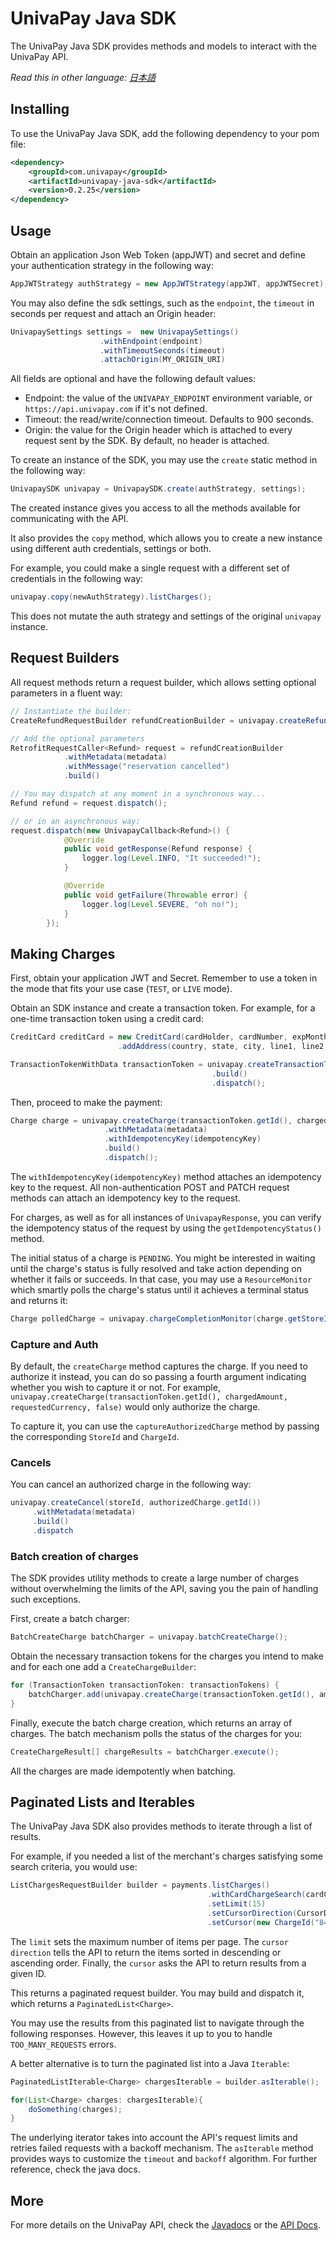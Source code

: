 # UnivaPay Java SDK

The UnivaPay Java SDK provides methods and models to interact with the UnivaPay API.

_Read this in other language: [日本語](README.md)_

## Installing

To use the UnivaPay Java SDK, add the following dependency to your pom file:

```xml
<dependency>
    <groupId>com.univapay</groupId>
    <artifactId>univapay-java-sdk</artifactId>
    <version>0.2.25</version>
</dependency>
```

## Usage

Obtain an application Json Web Token (appJWT) and secret and define your authentication strategy in the following way:

```java
AppJWTStrategy authStrategy = new AppJWTStrategy(appJWT, appJWTSecret);
```

You may also define the sdk settings, such as the `endpoint`, the `timeout` in seconds per request and attach an Origin header:

```java
UnivapaySettings settings =  new UnivapaySettings()
                    .withEndpoint(endpoint)
                    .withTimeoutSeconds(timeout)
                    .attachOrigin(MY_ORIGIN_URI)
```

All fields are optional and have the following default values:

- Endpoint: the value of the `UNIVAPAY_ENDPOINT` environment variable, or `https://api.univapay.com` if it's not defined.
- Timeout: the read/write/connection timeout. Defaults to 900 seconds.
- Origin: the value for the Origin header which is attached to every request sent by the SDK. By default, no header is attached.

To create an instance of the SDK, you may use the `create` static method in the following way:

```java
UnivapaySDK univapay = UnivapaySDK.create(authStrategy, settings);
```

The created instance gives you access to all the methods available for communicating with the API.

It also provides the `copy` method, which allows you to create a new instance using different auth credentials, settings or both.

For example, you could make a single request with a different set of credentials in the following way:

```java
univapay.copy(newAuthStrategy).listCharges();
```

This does not mutate the auth strategy and settings of the original `univapay` instance.

## Request Builders

All request methods return a request builder, which allows setting optional parameters in a fluent way:

```java
// Instantiate the builder:
CreateRefundRequestBuilder refundCreationBuilder = univapay.createRefund(storeId, chargeId, BigInteger.valueOf(15), "JPY", RefundReason.CUSTOMER_REQUEST);

// Add the optional parameters
RetrofitRequestCaller<Refund> request = refundCreationBuilder
            .withMetadata(metadata)
            .withMessage("reservation cancelled")
            .build()

// You may dispatch at any moment in a synchronous way...
Refund refund = request.dispatch();

// or in an asynchronous way:
request.dispatch(new UnivapayCallback<Refund>() {
            @Override
            public void getResponse(Refund response) {
                logger.log(Level.INFO, "It succeeded!");
            }

            @Override
            public void getFailure(Throwable error) {
                logger.log(Level.SEVERE, "oh no!");
            }
        });
```

## Making Charges

First, obtain your application JWT and Secret. Remember to use a token in the mode that fits your use case (`TEST`, or `LIVE` mode).

Obtain an SDK instance and create a transaction token. For example, for a one-time transaction token using a credit card:

```java
CreditCard creditCard = new CreditCard(cardHolder, cardNumber, expMonth, expYear, cvv)
                        .addAddress(country, state, city, line1, line2, postalCode);

TransactionTokenWithData transactionToken = univapay.createTransactionToken(email, creditCard, TransactionTokenType.ONE_TIME)
                                             .build()
                                             .dispatch();
```

Then, proceed to make the payment:

```java
Charge charge = univapay.createCharge(transactionToken.getId(), chargedAmount, requestedCurrency)
                     .withMetadata(metadata)
                     .withIdempotencyKey(idempotencyKey)
                     .build()
                     .dispatch();
```

The `withIdempotencyKey(idempotencyKey)` method attaches an idempotency key to the request. All non-authentication POST and PATCH request methods can attach an idempotency key to the request.

For charges, as well as for all instances of `UnivapayResponse`, you can verify the idempotency status of the request by using the `getIdempotencyStatus()` method.

The initial status of a charge is `PENDING`. You might be interested in waiting until the charge's status is fully resolved and take action depending on whether it fails or succeeds.
In that case, you may use a `ResourceMonitor` which smartly polls the charge's status until it achieves a terminal status and returns it:

```java
Charge polledCharge = univapay.chargeCompletionMonitor(charge.getStoreId(), charge.getId()).await()
```

### Capture and Auth

By default, the `createCharge` method captures the charge. If you need to authorize it instead, you can do so passing a fourth argument indicating whether you wish to capture it or not.
For example, `univapay.createCharge(transactionToken.getId(), chargedAmount, requestedCurrency, false)` would only authorize the charge.

To capture it, you can use the `captureAuthorizedCharge` method by passing the corresponding `StoreId` and `ChargeId`.

### Cancels

You can cancel an authorized charge in the following way:

```java
univapay.createCancel(storeId, authorizedCharge.getId())
     .withMetadata(metadata)
     .build()
     .dispatch
```

### Batch creation of charges

The SDK provides utility methods to create a large number of charges without overwhelming the limits of the API, saving you the pain of handling such exceptions.

First, create a batch charger:

```java
BatchCreateCharge batchCharger = univapay.batchCreateCharge();
```

Obtain the necessary transaction tokens for the charges you intend to make and for each one add a `CreateChargeBuilder`:

```java
for (TransactionToken transactionToken: transactionTokens) {
    batchCharger.add(univapay.createCharge(transactionToken.getId(), amount, currency));
}
```

Finally, execute the batch charge creation, which returns an array of charges. The batch mechanism polls the status of the charges for you:

```java
CreateChargeResult[] chargeResults = batchCharger.execute();
```

All the charges are made idempotently when batching.

## Paginated Lists and Iterables

The UnivaPay Java SDK also provides methods to iterate through a list of results.

For example, if you needed a list of the merchant's charges satisfying some search criteria, you would use:

```java
ListChargesRequestBuilder builder = payments.listCharges()
                                            .withCardChargeSearch(cardChargeSearch)
                                            .setLimit(15)
                                            .setCursorDirection(CursorDirection.DESC)
                                            .setCursor(new ChargeId("8486dc98-9836-41dd-b598-bbf49d5bc862"));
```

The `limit` sets the maximum number of items per page. The `cursor direction` tells the API to return the items sorted in descending or ascending order.
Finally, the `cursor` asks the API to return results from a given ID.

This returns a paginated request builder. You may build and dispatch it, which returns a `PaginatedList<Charge>`.

You may use the results from this paginated list to navigate through the following responses. However, this leaves it up to you to handle `TOO_MANY_REQUESTS` errors.

A better alternative is to turn the paginated list into a Java `Iterable`:

```java
PaginatedListIterable<Charge> chargesIterable = builder.asIterable();

for(List<Charge> charges: chargesIterable){
    doSomething(charges);
}
```

The underlying iterator takes into account the API's request limits and retries failed requests with a backoff mechanism.
The `asIterable` method provides ways to customize the `timeout` and `backoff` algorithm. For further reference, check the java docs.

## More

For more details on the UnivaPay API, check the [Javadocs](https://www.javadoc.io/doc/com.univapay/univapay-java-sdk/0.2.25) or the [API Docs](https://docs.univapay.com).

